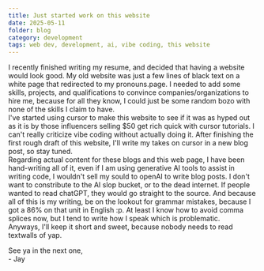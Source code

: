 ```yaml
---
title: Just started work on this website
date: 2025-05-11
folder: blog
category: development
tags: web dev, development, ai, vibe coding, this website
---
```



I recently finished writing my resume, and decided that having a website would look good. My old website was just a few lines of black text on a white page that redirected to my pronouns.page. I needed to add some skills, projects, and qualifications to convince companies/organizations to hire me, because for all they know, I could just be some random bozo with none of the skills I claim to have. 
<br>
I've started using cursor to make this website to see if it was as hyped out as it is by those influencers selling $50 get rich quick with cursor tutorials. I can't really criticize vibe coding without actually doing it. After finishing the first rough draft of this website, I'll write my takes on cursor in a new blog post, so stay tuned. 
<br>
Regarding actual content for these blogs and this web page, I have been hand-writing all of it, even if I am using generative AI tools to assist in writing code, I wouldn't sell my sould to openAI to write blog posts. I don't want to constribute to the AI slop bucket, or to the dead internet. If people wanted to read chatGPT, they would go straight to the source. And because all of this is my writing, be on the lookout for grammar mistakes, because I got a 86% on that unit in English :p. At least I know how to avoid comma splices now, but I tend to write how I speak which is problematic. 
<br>
Anyways, I'll keep it short and sweet, because nobody needs to read textwalls of yap.

See ya in the next one,<br>
\- Jay